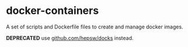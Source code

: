 docker-containers
=================

A set of scripts and Dockerfile files to create and manage docker images.

**DEPRECATED** use [github.com/hepsw/docks](https://github.com/hepsw/docks) instead.
